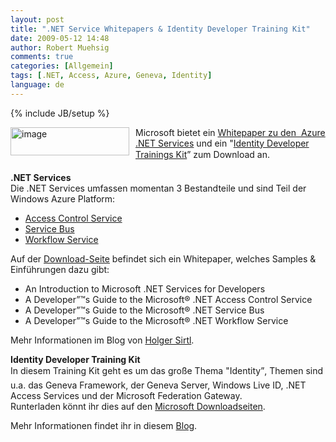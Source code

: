 ```yaml
---
layout: post
title: ".NET Service Whitepapers & Identity Developer Training Kit"
date: 2009-05-12 14:48
author: Robert Muehsig
comments: true
categories: [Allgemein]
tags: [.NET, Access, Azure, Geneva, Identity]
language: de
---
```

{% include JB/setup %}
<p><a href="{{BASE_PATH}}/assets/wp-images-de/image728.png"><img style="border-bottom: 0px; border-left: 0px; margin: 0px 10px 0px 0px; display: inline; border-top: 0px; border-right: 0px" title="image" border="0" alt="image" align="left" src="{{BASE_PATH}}/assets/wp-images-de/image-thumb706.png" width="190" height="45" /></a> </p>  <p>Microsoft bietet ein <a href="http://blogs.msdn.com/hsirtl/archive/2009/05/12/neue-whitepapers-zu-net-services.aspx">Whitepaper zu den&#160; Azure .NET Services</a> und ein "<a href="http://blogs.msdn.com/vbertocci/archive/2009/05/11/announcing-the-identity-developer-training-kit.aspx">Identity Developer Trainings Kit</a>” zum Download an.</p> 
<!--more-->
  <p><strong>.NET Services</strong>    <br />Die .NET Services umfassen momentan 3 Bestandteile und sind Teil der Windows Azure Platform:</p>  <ul>   <li><a href="http://www.microsoft.com/azure/accesscontrol.mspx">Access Control Service</a></li>    <li><a href="http://www.microsoft.com/azure/servicebus.mspx">Service Bus</a></li>    <li><a href="http://www.microsoft.com/azure/workflow.mspx">Workflow Service</a></li> </ul>  <p>Auf der <a href="http://www.microsoft.com/downloads/details.aspx?FamilyID=5057e2b3-c8e5-4b26-a601-ff9621589ce3&amp;DisplayLang=en">Download-Seite</a> befindet sich ein Whitepaper, welches Samples &amp; Einführungen dazu gibt:</p>  <ul>   <li>An Introduction to Microsoft .NET Services for Developers</li>    <li>A Developer”™s Guide to the Microsoft® .NET Access Control Service </li>    <li>A Developer”™s Guide to the Microsoft® .NET Service Bus </li>    <li>A Developer”™s Guide to the Microsoft® .NET Workflow Service </li> </ul>  <p>Mehr Informationen im Blog von <a href="http://blogs.msdn.com/hsirtl/archive/2009/05/12/neue-whitepapers-zu-net-services.aspx">Holger Sirtl</a>.</p>  <p><strong>Identity Developer Training Kit     <br /></strong>In diesem Training Kit geht es um das große Thema "Identity”, Themen sind u.a. das Geneva Framework, der Geneva Server, Windows Live ID, .NET Access Services und der Microsoft Federation Gateway.    <br />Runterladen könnt ihr dies auf den <a href="http://www.microsoft.com/downloads/details.aspx?displaylang=en&amp;FamilyID=c3e315fa-94e2-4028-99cb-904369f177c0">Microsoft Downloadseiten</a>.</p>  <p>Mehr Informationen findet ihr in diesem <a href="http://blogs.msdn.com/vbertocci/archive/2009/05/11/announcing-the-identity-developer-training-kit.aspx">Blog</a>.</p>
